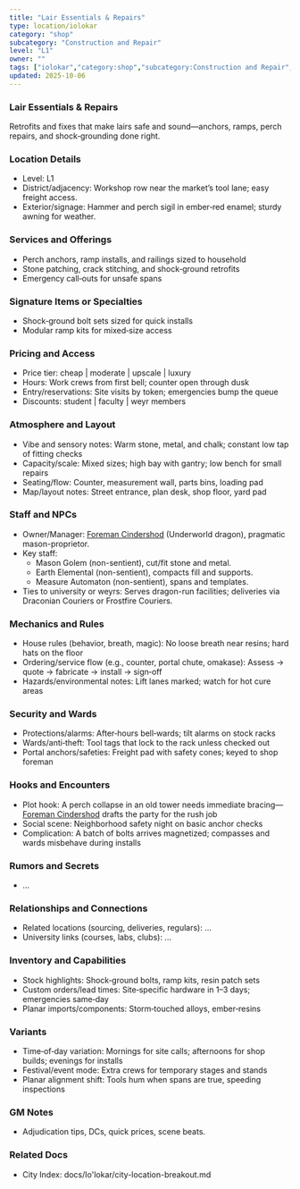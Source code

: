 ```yaml
---
title: "Lair Essentials & Repairs"
type: location/iolokar
category: "shop"
subcategory: "Construction and Repair"
level: "L1"
owner: ""
tags: ["iolokar","category:shop","subcategory:Construction and Repair","level:L1"]
updated: 2025-10-06
---
```

### Lair Essentials & Repairs

Retrofits and fixes that make lairs safe and sound—anchors, ramps, perch repairs, and shock‑grounding done right.

### Location Details

- Level: L1
- District/adjacency: Workshop row near the market’s tool lane; easy freight access.
- Exterior/signage: Hammer and perch sigil in ember‑red enamel; sturdy awning for weather.

### Services and Offerings

- Perch anchors, ramp installs, and railings sized to household
- Stone patching, crack stitching, and shock‑ground retrofits
- Emergency call‑outs for unsafe spans

### Signature Items or Specialties

- Shock‑ground bolt sets sized for quick installs
- Modular ramp kits for mixed‑size access

### Pricing and Access

- Price tier: cheap | moderate | upscale | luxury
- Hours: Work crews from first bell; counter open through dusk
- Entry/reservations: Site visits by token; emergencies bump the queue
- Discounts: student | faculty | weyr members

### Atmosphere and Layout

- Vibe and sensory notes: Warm stone, metal, and chalk; constant low tap of fitting checks
- Capacity/scale: Mixed sizes; high bay with gantry; low bench for small repairs
- Seating/flow: Counter, measurement wall, parts bins, loading pad
- Map/layout notes: Street entrance, plan desk, shop floor, yard pad

### Staff and NPCs

- Owner/Manager: [Foreman Cindershod](../People/foreman-cindershod.md) (Underworld dragon), pragmatic mason-proprietor.
- Key staff:
  - Mason Golem (non-sentient), cut/fit stone and metal.
  - Earth Elemental (non-sentient), compacts fill and supports.
  - Measure Automaton (non-sentient), spans and templates.
- Ties to university or weyrs: Serves dragon-run facilities; deliveries via Draconian Couriers or Frostfire Couriers.

### Mechanics and Rules

- House rules (behavior, breath, magic): No loose breath near resins; hard hats on the floor
- Ordering/service flow (e.g., counter, portal chute, omakase): Assess → quote → fabricate → install → sign‑off
- Hazards/environmental notes: Lift lanes marked; watch for hot cure areas

### Security and Wards

- Protections/alarms: After‑hours bell‑wards; tilt alarms on stock racks
- Wards/anti‑theft: Tool tags that lock to the rack unless checked out
- Portal anchors/safeties: Freight pad with safety cones; keyed to shop foreman

### Hooks and Encounters

- Plot hook: A perch collapse in an old tower needs immediate bracing—[Foreman Cindershod](../People/foreman-cindershod.md) drafts the party for the rush job
- Social scene: Neighborhood safety night on basic anchor checks
- Complication: A batch of bolts arrives magnetized; compasses and wards misbehave during installs

### Rumors and Secrets

- ...

### Relationships and Connections

- Related locations (sourcing, deliveries, regulars): ...
- University links (courses, labs, clubs): ...

### Inventory and Capabilities

- Stock highlights: Shock‑ground bolts, ramp kits, resin patch sets
- Custom orders/lead times: Site‑specific hardware in 1–3 days; emergencies same‑day
- Planar imports/components: Storm‑touched alloys, ember‑resins

### Variants

- Time‑of‑day variation: Mornings for site calls; afternoons for shop builds; evenings for installs
- Festival/event mode: Extra crews for temporary stages and stands
- Planar alignment shift: Tools hum when spans are true, speeding inspections

### GM Notes

- Adjudication tips, DCs, quick prices, scene beats.

### Related Docs

- City Index: docs/Io'lokar/city-location-breakout.md
